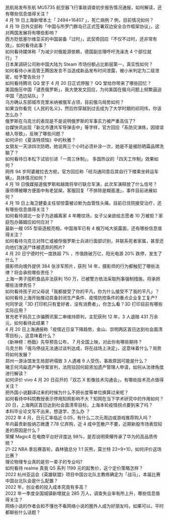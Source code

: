 民航局发布东航 MU5735 航空器飞行事故调查初步报告情况通报，如何解读，还有哪些信息值得关注？  
4 月 19 日上海新增本土「 2494+16407 」，死亡病例 7 例，目前情况如何？  
4 月 19 日外交部称「中国与所罗门群岛已正式签署双边安全合作框架协议」，这对两国发展将有哪些影响？  
西方贬低塞尔维亚买的中国装备「过时」，武契奇回应「不仅不过时，还非常有效」，如何看待此事？  
如何看待媒体称「为减少对俄能源依赖，德国副总理呼吁洗澡洗 4 个部位就行」？  
日本某调研公司称中国大陆为 Steam 市场份额占比断层第一，真实性如何？  
如何看待小米高管王腾因发言不当造成新品发布时间泄露，被小米判定为二级泄密，给予警告处分？  
如何看待腾讯 QQ 堂于 4 月 20 日正式停服？ QQ 堂给你带来了哪些回忆？  
美国施压中国「谴责俄罗斯」，我大使发文回应，为何美国在俄乌问题上频繁逼迫中国「选边站队」？  
乌方确认东部城市克里米纳被俄军占领，目前俄乌局势如何？  
如果当你看完《人民的名义》，然后你穿越到过去成为了大学时期的祁同伟，你该怎么办？  
俄罗斯在乌克兰的表现是不是说明俄罗斯的军事实力被严重高估了?  
台媒快讯出现「新北市遭共军导弹击中」等字样，官方回应「系防灾演练，因错误植入导致」，反映了哪些问题？  
如何评价《夏洛特烦恼》中的秋雅？  
女朋友一天涂四次防晒，她说两三个小时必须补涂一次，她是不是被防晒霜品牌洗脑了？  
如何看待日本松下试验引进「一周三休制」， 多国热议的「四天工作制」效果如何？  
网传 94 岁阿婆被拉去方舱，官方回应称「经沟通同意后其自行下楼乘坐转运车辆」，具体情况如何？  
4 月 19 日俄媒报道俄罗斯和越南将举行联合军演，此次军演释放了什么信号？  
康师傅被曝方便面中有老鼠屎，客服回复「不排除是糊面渣」，事件目前进展如何？  
4 月 19 日上海卫健委主任邬惊雷被诊断为血管性头痛，目前已住院接受治疗，还有哪些信息值得关注？  
如何看待湖北一女子为逃婚离家 4 年睡坟场，女子父亲欲给志愿者 10 万被拒？家庭包办婚姻应如何应对？  
最新一艘 055 型驱逐舰亮相，中国海军已有 4 艘万吨大驱露面，还有哪些信息值得关注？  
如何看待乌克兰对阵亡或被俘俄罗斯士兵进行面部识别，并联系死者家属，甚至还向他们发送尸体被遗弃的照片?  
4 月 20 日宁德时代一度跌超 7% ，市值跌破万亿，阳光电源 20% 跌停，发生了什么？  
摄影师向境外提供 384 张涉军照片，获刑 14 年，摄影师的行为都触犯了哪些法律？将会承担哪些责任？  
上海一男子囤积食品非法获利 150 万，已被警方依法采取刑事强制措施，将承担哪些法律责任？  
如何看待孩子对父母说「我都接受了你的平凡，你为什么接受不了我的平凡」？  
如何看待上海开始推动具备封闭生产条件、疫情防控条件的重点企业复工复产?  
何同学说「3D 打印机只有爱好者，没有消费者」，你怎么看？3D 打印目前有哪些实际应用？  
冒充老干妈员工诈骗腾讯案二审维持原判，主犯获刑 12 年，3 人退赔 431 万余元，如何看待此结果？  
4 月 20 日上海通报称「疫情近日呈下降趋势，金山、崇明两区首日达到社会面清零目标」，这意味着什么？  
《新神榜：杨戬》先导预告公布， 7 月全国上映，对此你有哪些期待？  
乌克兰称「俄乌停战无法通过谈判达成，将在战场上决定」，这意味着什么？局势将如何发展？  
郑州一游泳馆发生局部坍塌致 3 人遇难 9 人受伤，事故原因可能是什么？  
赌王何鸿燊遗产争夺案宣判，法院驳回何超贤加遗产管理人申请，如何从法律角度进行解读？  
如何评价 vivo 4 月 20 日召开的「双芯 X 影像技术沟通会」，有哪些技术亮点值得关注？  
把外国小说翻译过来的时候为什么不把长度等单位换算过来呢？  
如何看待中科院教授表示停用知网影响不大？知网在当下学术研究中的作用如何？  
20 日，上海两区首日达到社会面清零目标，上海本轮疫情拐点要到来了吗？  
本科毕业论文写不出来，想退学，怎么办   ？  
2022 年 4 月，日元汇率临近 0.05，有什么二次元周边或游戏推荐购入吗？  
年内最贵新股纳芯微遭 7.78 亿弃购，近 4 成中签散户不要，近期新股市场表现较差的原因是什么？  
荣耀 Magic4 在电商平台好评度达 98%，是否说明荣耀传承了华为的高品质传统？  
21-22 NBA 季后赛首轮，森林狼总分 1:1 灰熊，莫兰特 23+9+10，如何评价这场比赛？  
理论物理专业真的是穷一辈子的专业吗?  
如何看待 realme 真我  Q5  系列  1199  元的起售价，这个定价策略怎样？  
2022 杭州亚运会《英雄联盟》项目中国台北队主教练确定为「战马」，本届比赛中国台北队会是什么配置？  
2022 年，创业者的投入成本究竟有多高？  
2022 年一季度全国城镇新增就业 285 万人，调查失业率有所上升，哪些信息值得关注？  
网络小说的作者会和不懂也不看网络小说的圈外人成为好朋友吗，如果可以，平时都聊些什么话题？  
